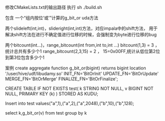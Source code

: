 修改CMakeLists.txt的输出路径
执行 sh ./build.sh

包含
  一个“组内按位‘或’”计算的g_bit_or uda方法

  两个slideleft(int,int)，slideright(int,int)方法，对应impala中的shift方法，
     用于解决shift方法在进行不确定值进行位移的时候，会强制变为byte进行位移的bug

  两个bitcount(int...)，range_bitcount(int from,int to,int ...)
     bitcount(1,3) = 3        ， 统计总共有多少个1
     range_bitcount(2,3,15) = 2  ， 15=0x00FF,统计从低位第2位到第3位包含多少个1

案例
create aggregate function g_bit_or(bigint) returns bigint
  location '/user/hive/udf/libudamy.so'
  INIT_FN='BitOrInit'
  UPDATE_FN='BitOrUpdate'
  MERGE_FN='BitOrMerge'
  FINALIZE_FN='BitOrFinalize';

CREATE TABLE IF NOT EXISTS test(
    k STRING NOT NULL,
    v BIGINT NOT NULL,
    PRIMARY KEY (k)
) STORED AS KUDU;

Insert into test values("a",1),("a",2),("a",2048),("b",10),("b",128);

select k,g_bit_or(v) from test group by k
